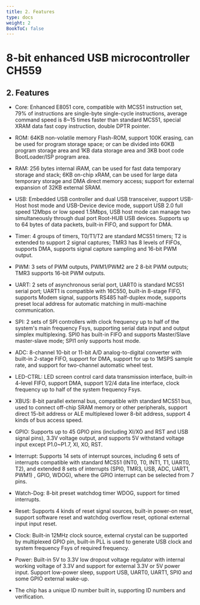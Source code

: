 ```yaml
---
title: 2. Features
type: docs
weight: 2
BookToC: false
---
```


# 8-bit enhanced USB microcontroller CH559

## 2. Features

+ Core: Enhanced E8051 core, compatible with MCS51 instruction set, 79% of instructions are single-byte single-cycle instructions, average command speed is 8~15 times faster than standard MCS51, special XRAM data fast copy instruction, double DPTR pointer.

+ ROM: 64KB non-volatile memory Flash-ROM, support 100K erasing, can be used for program storage space; or can be divided into 60KB program storage area and 1KB data storage area and 3KB boot code BootLoader/ISP program area.

+ RAM: 256 bytes internal iRAM, can be used for fast data temporary storage and stack; 6KB on-chip xRAM, can be used for large data temporary storage and DMA direct memory access; support for external expansion of 32KB external SRAM.

+ USB: Embedded USB controller and dual USB transceiver, support USB-Host host mode and USB-Device device mode, support USB 2.0 full speed 12Mbps or low speed 1.5Mbps, USB host mode can manage two simultaneously through dual port Root-HUB USB devices. Supports up to 64 bytes of data packets, built-in FIFO, and support for DMA.

+ Timer: 4 groups of timers, T0/T1/T2 are standard MCS51 timers; T2 is extended to support 2 signal captures; TMR3 has 8 levels of FIFOs, supports DMA, supports signal capture sampling and 16-bit PWM output.

+ PWM: 3 sets of PWM outputs, PWM1/PWM2 are 2 8-bit PWM outputs; TMR3 supports 16-bit PWM outputs.

+ UART: 2 sets of asynchronous serial port, UART0 is standard MCS51 serial port; UART1 is compatible with 16C550, built-in 8-stage FIFO, supports Modem signal, supports RS485 half-duplex mode, supports preset local address for automatic matching in multi-machine communication.

+ SPI: 2 sets of SPI controllers with clock frequency up to half of the system's main frequency Fsys, supporting serial data input and output simplex multiplexing. SPI0 has built-in FIFO and supports Master/Slave master-slave mode; SPI1 only supports host mode.

+ ADC: 8-channel 10-bit or 11-bit A/D analog-to-digital converter with built-in 2-stage FIFO, support for DMA, support for up to 1MSPS sample rate, and support for two-channel automatic wheel test.

+ LED-CTRL: LED screen control card data transmission interface, built-in 4-level FIFO, support DMA, support 1/2/4 data line interface, clock frequency up to half of the system frequency Fsys.

+ XBUS: 8-bit parallel external bus, compatible with standard MCS51 bus, used to connect off-chip SRAM memory or other peripherals, support direct 15-bit address or ALE multiplexed lower 8-bit address, support 4 kinds of bus access speed.

+ GPIO: Supports up to 45 GPIO pins (including XI/XO and RST and USB signal pins), 3.3V voltage output, and supports 5V withstand voltage input except P1.0~P1.7, XI, XO, RST.

+ Interrupt: Supports 14 sets of interrupt sources, including 6 sets of interrupts compatible with standard MCS51 (INT0, T0, INT1, T1, UART0, T2), and extended 8 sets of interrupts (SPI0, TMR3, USB, ADC, UART1, PWM1) , GPIO, WDOG), where the GPIO interrupt can be selected from 7 pins.

+ Watch-Dog: 8-bit preset watchdog timer WDOG, support for timed interrupts.

+ Reset: Supports 4 kinds of reset signal sources, built-in power-on reset, support software reset and watchdog overflow reset, optional external input input reset.

+ Clock: Built-in 12MHz clock source, external crystal can be supported by multiplexed GPIO pin, built-in PLL is used to generate USB clock and system frequency Fsys of required frequency.

+ Power: Built-in 5V to 3.3V low dropout voltage regulator with internal working voltage of 3.3V and support for external 3.3V or 5V power input. Support low-power sleep, support USB, UART0, UART1, SPI0 and some GPIO external wake-up.

+ The chip has a unique ID number built in, supporting ID numbers and verification.